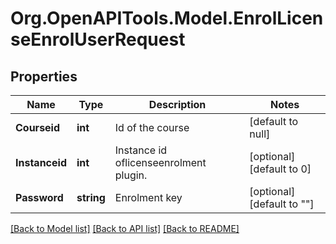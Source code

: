 # Org.OpenAPITools.Model.EnrolLicenseEnrolUserRequest

## Properties

Name | Type | Description | Notes
------------ | ------------- | ------------- | -------------
**Courseid** | **int** | Id of the course | [default to null]
**Instanceid** | **int** | Instance id oflicenseenrolment plugin. | [optional] [default to 0]
**Password** | **string** | Enrolment key | [optional] [default to ""]

[[Back to Model list]](../README.md#documentation-for-models) [[Back to API list]](../README.md#documentation-for-api-endpoints) [[Back to README]](../README.md)

